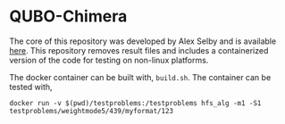 QUBO-Chimera
============

The core of this repository was developed by Alex Selby and is available [here](https://github.com/alex1770/QUBO-Chimera).  This repository removes result files and includes a containerized version of the code for testing on non-linux platforms.

The docker container can be built with, `build.sh`.  The container can be tested with,
```
docker run -v $(pwd)/testproblems:/testproblems hfs_alg -m1 -S1 testproblems/weightmode5/439/myformat/123
```

